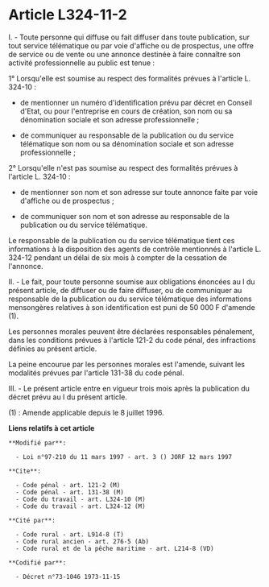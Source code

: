 # Article L324-11-2

I. - Toute personne qui diffuse ou fait diffuser dans toute publication, sur tout service télématique ou par voie d'affiche
ou de prospectus, une offre de service ou de vente ou une annonce destinée à faire connaître son activité professionnelle au
public est tenue :

1° Lorsqu'elle est soumise au respect des formalités prévues à l'article L. 324-10 :

- de mentionner un numéro d'identification prévu par décret en Conseil d'Etat, ou pour l'entreprise en cours de création, son
nom ou sa dénomination sociale et son adresse professionnelle ;

- de communiquer au responsable de la publication ou du service télématique son nom ou sa dénomination sociale et son adresse
professionnelle ;

2° Lorsqu'elle n'est pas soumise au respect des formalités prévues à l'article L. 324-10 :

- de mentionner son nom et son adresse sur toute annonce faite par voie d'affiche ou de prospectus ;

- de communiquer son nom et son adresse au responsable de la publication ou du service télématique.

Le responsable de la publication ou du service télématique tient ces informations à la disposition des agents de contrôle
mentionnés à l'article L. 324-12 pendant un délai de six mois à compter de la cessation de l'annonce.

II. - Le fait, pour toute personne soumise aux obligations énoncées au I du présent article, de diffuser ou de faire
diffuser, ou de communiquer au responsable de la publication ou du service télématique des informations mensongères relatives
à son identification est puni de 50 000 F d'amende (1).

Les personnes morales peuvent être déclarées responsables pénalement, dans les conditions prévues à l'article 121-2 du code
pénal, des infractions définies au présent article.

La peine encourue par les personnes morales est l'amende, suivant les modalités prévues par l'article 131-38 du code pénal.

III. - Le présent article entre en vigueur trois mois après la publication du décret prévu au I du présent article.

(1) : Amende applicable depuis le 8 juillet 1996.

**Liens relatifs à cet article**

	**Modifié par**:

	  - Loi n°97-210 du 11 mars 1997 - art. 3 () JORF 12 mars 1997

	**Cite**:

	  - Code pénal - art. 121-2 (M)
	  - Code pénal - art. 131-38 (M)
	  - Code du travail - art. L324-10 (M)
	  - Code du travail - art. L324-12 (M)

	**Cité par**:

	  - Code rural - art. L914-8 (T)
	  - Code rural ancien - art. 276-5 (Ab)
	  - Code rural et de la pêche maritime - art. L214-8 (VD)

	**Codifié par**:

	  - Décret n°73-1046 1973-11-15
